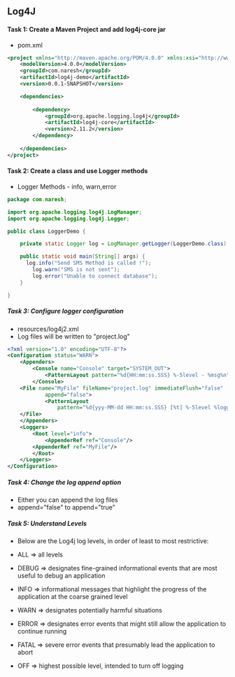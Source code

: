 ## Log4J

#### Task 1: Create a Maven Project and add log4j-core jar

* pom.xml
```xml
<project xmlns="http://maven.apache.org/POM/4.0.0" xmlns:xsi="http://www.w3.org/2001/XMLSchema-instance" xsi:schemaLocation="http://maven.apache.org/POM/4.0.0 https://maven.apache.org/xsd/maven-4.0.0.xsd">
	<modelVersion>4.0.0</modelVersion>
	<groupId>com.naresh</groupId>
	<artifactId>log4j-demo</artifactId>
	<version>0.0.1-SNAPSHOT</version>

	<dependencies>
  
		<dependency>
			<groupId>org.apache.logging.log4j</groupId>
			<artifactId>log4j-core</artifactId>
			<version>2.11.2</version>
		</dependency>
    
	</dependencies>
</project>
```

#### Task 2: Create a class and use Logger methods

* Logger Methods - info, warn,error

```java
package com.naresh;

import org.apache.logging.log4j.LogManager;
import org.apache.logging.log4j.Logger;

public class LoggerDemo {

	private static Logger log = LogManager.getLogger(LoggerDemo.class);

	public static void main(String[] args) {
	  log.info("Send SMS Method is called !");
		log.warn("SMS is not sent");
		log.error("Unable to connect database");
	}

}
```

##### Task 3: Configure logger configuration
* resources/log4j2.xml
* Log files will be written to "project.log" 
```xml
<?xml version="1.0" encoding="UTF-8"?>
<Configuration status="WARN">
    <Appenders>
        <Console name="Console" target="SYSTEM_OUT">
            <PatternLayout pattern="%d{HH:mm:ss.SSS} %-5level - %msg%n"/>
        </Console>
	<File name="MyFile" fileName="project.log" immediateFlush="false"
			append="false">
			<PatternLayout
				pattern="%d{yyy-MM-dd HH:mm:ss.SSS} [%t] %-5level %logger{36} - %msg%n" />
	</File>
    </Appenders>
    <Loggers>
        <Root level="info">
            <AppenderRef ref="Console"/>
	    <AppenderRef ref="MyFile"/>
        </Root>
    </Loggers>
</Configuration>
```

##### Task 4: Change the log append option
* Either you can append the log files
* append="false" to append="true"


##### Task 5: Understand Levels

* Below are the Log4j log levels, in order of least to most restrictive:

* ALL => all levels
* DEBUG => designates fine-grained informational events that are most useful to debug an application
* INFO => informational messages that highlight the progress of the application at the coarse grained level
* WARN => designates potentially harmful situations
* ERROR => designates error events that might still allow the application to continue running
* FATAL => severe error events that presumably lead the application to abort
* OFF => highest possible level, intended to turn off logging

